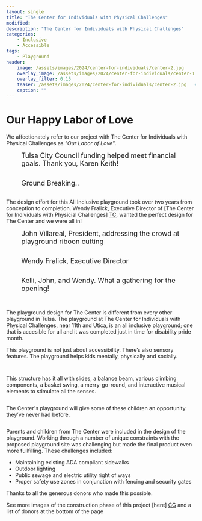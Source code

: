 ```yaml
---
layout: single
title: "The Center for Individuals with Physical Challenges"
modified:
description: "The Center for Individuals with Physical Challenges"     # For Twitter, not the Title
categories:
    - Inclusive
    - Accessible
tags:
    - Playground
header:
    image: /assets/images/2024/center-for-individuals/center-2.jpg            # Twitter (use 'overlay_image')
    overlay_image: /assets/images/2024/center-for-individuals/center-1.jpg    # Article header at 2048x768
    overlay_filter: 0.15
    teaser: /assets/images/2024/center-for-individuals/center-2.jpg   # Shrink image to 575x216 push
    caption: ""
---
```


Our Happy Labor of Love
=====

We affectionately refer to our project with The Center for Individuals with Physical Challenges as *"Our Labor of Love"*.

<figure class="align-center"><a href="/assets/images/2024/center-for-individuals/center-17.jpg"><img src="/assets/images/2024/center-for-individuals/center-17.jpg" alt="" /></a>
<figcaption class="text-center" style="font-size: large">Tulsa City Council funding helped meet financial goals. Thank you, Karen Keith!</figcaption><br />
</figure>

<figure class="align-center"><a href="/assets/images/2024/center-for-individuals/center-13.jpg"><img src="/assets/images/2024/center-for-individuals/center-13.jpg" alt="" /></a>
<figcaption class="text-center" style="font-size: large">Ground Breaking..</figcaption><br />
</figure>

The design effort for this All Inclusive playground took over two years from conception to completion. Wendy Fralick, Executive Director of [The Center for Individuals with Physicial Challenges] [TC], wanted the perfect design for The Center and we were all in!  

<figure class="align-center"><a href="/assets/images/2024/center-for-individuals/center-3.jpg"><img src="/assets/images/2024/center-for-individuals/center-3.jpg" alt="" /></a>
<figcaption class="text-center" style="font-size: large">John Villareal, President, addressing the crowd at playground riboon cutting</figcaption><br />
</figure>

<figure class="align-center"><a href="/assets/images/2024/center-for-individuals/center-4.jpg"><img src="/assets/images/2024/center-for-individuals/center-4.jpg" alt="" /></a>
<figcaption class="text-center" style="font-size: large">Wendy Fralick, Executive Director</figcaption><br />
</figure>

<figure class="align-center"><a href="/assets/images/2024/center-for-individuals/center-5.jpg"><img src="/assets/images/2024/center-for-individuals/center-5.jpg" alt="" /></a>
<figcaption class="text-center" style="font-size: large">Kelli, John, and Wendy. What a gathering for the opening!</figcaption><br />
</figure>


<figure class="align-right"><a href="/assets/images/2024/center-for-individuals/center-6-lg.jpg"><img src="/assets/images/2024/center-for-individuals/center-6-sm.jpg" alt="" /></a>
</figure>

The playground design for The Center is different from every other playground in Tulsa. The playground at The Center for Individuals with Physical Challenges, near 11th and Utica, is an all inclusive playground; one that is accesible for all and it was completed just in time for disability pride month. 


This playground is not just about accessibility. There’s also sensory features. The playground helps kids mentally, physically and socially.

<figure class="align-right"><a href="/assets/images/2024/center-for-individuals/center-7.jpg"><img src="/assets/images/2024/center-for-individuals/center-7.jpg" alt="" /></a>
</figure>

<figure class="align-right"><a href="/assets/images/2024/center-for-individuals/center-8.jpg"><img src="/assets/images/2024/center-for-individuals/center-8.jpg" alt="" /></a>
</figure>

This structure has it all with slides, a balance beam, various climbing components, a basket swing, a merry-go-round, and interactive musical elements to stimulate all the senses.
<figure class="align-right"><a href="/assets/images/2024/center-for-individuals/center-9.jpg"><img src="/assets/images/2024/center-for-individuals/center-9.jpg" alt="" /></a>
</figure>

The Center's playground will give some of these children an opportunity they’ve never had before.

<figure class="align-right"><a href="/assets/images/2024/center-for-individuals/center-10.jpg"><img src="/assets/images/2024/center-for-individuals/center-10.jpg" alt="" /></a>
</figure>

Parents and children from The Center were included in the design of the playground. Working through a number of unique constraints with the proposed playground site was challenging but made the final product even more fullfilling. These challenges included:

* Maintaining existing ADA compliant sidewalks
* Outdoor lighting
* Public sewage and electric utility right of ways
* Proper safety use zones in conjunction with fencing and security gates

Thanks to all the generous donors who made this possible.

See more images of the construction phase of this project [here] [CG] and a list of donors at the bottom of the page


[TC]: https://www.tulsacenter.org
[blue]: /ironman-70-3-virginia-blue-ridge-2022-race-report/
[CG]: /center-for-challenged/
